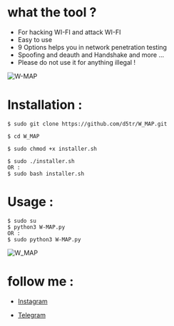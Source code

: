 # what the tool ?

* For hacking WI-FI and attack WI-FI
* Easy to use 
* 9 Options helps you in network penetration testing
* Spoofing and deauth and Handshake and more ...
* Please do not use it for anything illegal !

![W-MAP](https://github.com/d5tr/W_MAP/blob/main/Photox.png)



# Installation :

```
$ sudo git clone https://github.com/d5tr/W_MAP.git
```
```
$ cd W_MAP
```
```
$ sudo chmod +x installer.sh
```
```
$ sudo ./installer.sh
OR :
$ sudo bash installer.sh
```

# Usage :

```
$ sudo su
$ python3 W-MAP.py
OR :
$ sudo python3 W-MAP.py
```

![W_MAP](https://github.com/d5tr/W_MAP/blob/main/Videox.gif)

# follow me :


* [Instagram](https://instagram.com/d_5tr)



* [Telegram](https://t.me/d5tr_Cyber)
